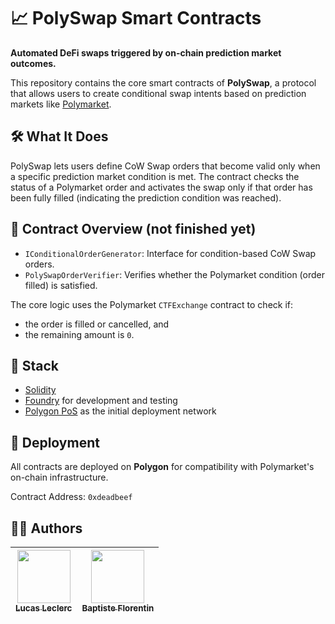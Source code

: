 # 📈 PolySwap Smart Contracts

**Automated DeFi swaps triggered by on-chain prediction market outcomes.**

This repository contains the core smart contracts of **PolySwap**, a protocol that allows users to create conditional swap intents based on prediction markets like [Polymarket](https://polymarket.com/).

## 🛠️ What It Does

PolySwap lets users define CoW Swap orders that become valid only when a specific prediction market condition is met.
The contract checks the status of a Polymarket order and activates the swap only if that order has been fully filled (indicating the prediction condition was reached).

## 🧱 Contract Overview (not finished yet)

* `IConditionalOrderGenerator`: Interface for condition-based CoW Swap orders.
* `PolySwapOrderVerifier`: Verifies whether the Polymarket condition (order filled) is satisfied.

The core logic uses the Polymarket `CTFExchange` contract to check if:

* the order is filled or cancelled, and
* the remaining amount is `0`.

## 🧪 Stack

* [Solidity](https://soliditylang.org)
* [Foundry](https://book.getfoundry.sh/) for development and testing
* [Polygon PoS](https://polygon.technology) as the initial deployment network

## 🚀 Deployment

All contracts are deployed on **Polygon** for compatibility with Polymarket's on-chain infrastructure.

Contract Address: `0xdeadbeef`

## 🧑‍💻 Authors

 | [<img src="https://github.com/Intermarch3.png?size=85" width=85><br><sub>Lucas Leclerc</sub>](https://github.com/Intermarch3) | [<img src="https://github.com/Pybast.png?size=85" width=85><br><sub>Baptiste Florentin</sub>](https://github.com/Pybast)
 | :---: | :---: |